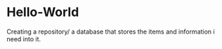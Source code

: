 # Hello-World
Creating a repository/ a database that stores the items and information i need into it.
